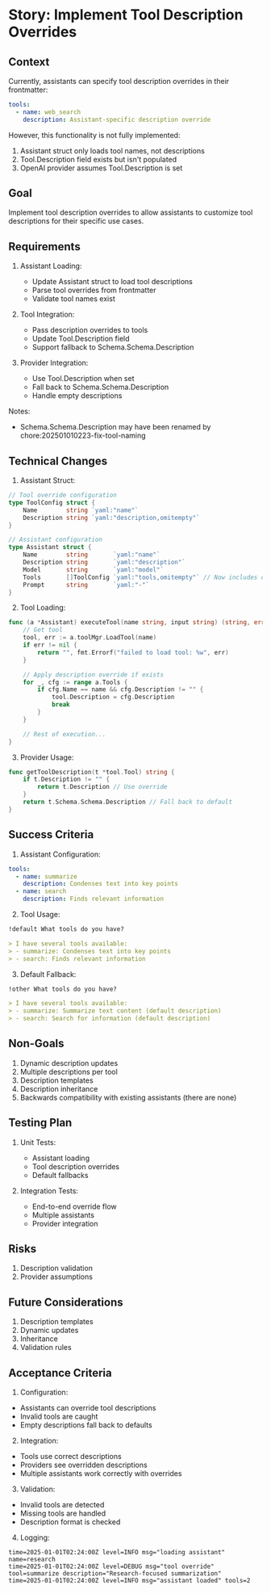 # Story: Implement Tool Description Overrides

## Context
Currently, assistants can specify tool description overrides in their frontmatter:
```yaml
tools:
  - name: web_search
    description: Assistant-specific description override
```

However, this functionality is not fully implemented:
1. Assistant struct only loads tool names, not descriptions
2. Tool.Description field exists but isn't populated
3. OpenAI provider assumes Tool.Description is set

## Goal
Implement tool description overrides to allow assistants to customize tool descriptions for their specific use cases.

## Requirements
1. Assistant Loading:
   - Update Assistant struct to load tool descriptions
   - Parse tool overrides from frontmatter
   - Validate tool names exist

2. Tool Integration:
   - Pass description overrides to tools
   - Update Tool.Description field
   - Support fallback to Schema.Schema.Description

3. Provider Integration:
   - Use Tool.Description when set
   - Fall back to Schema.Schema.Description
   - Handle empty descriptions

Notes:
* Schema.Schema.Description may have been renamed by chore:202501010223-fix-tool-naming

## Technical Changes

1. Assistant Struct:
```go
// Tool override configuration
type ToolConfig struct {
    Name        string `yaml:"name"`
    Description string `yaml:"description,omitempty"`
}

// Assistant configuration
type Assistant struct {
    Name        string       `yaml:"name"`
    Description string       `yaml:"description"`
    Model       string       `yaml:"model"`
    Tools       []ToolConfig `yaml:"tools,omitempty"` // Now includes descriptions
    Prompt      string       `yaml:"-"`
}
```

2. Tool Loading:
```go
func (a *Assistant) executeTool(name string, input string) (string, error) {
    // Get tool
    tool, err := a.toolMgr.LoadTool(name)
    if err != nil {
        return "", fmt.Errorf("failed to load tool: %w", err)
    }

    // Apply description override if exists
    for _, cfg := range a.Tools {
        if cfg.Name == name && cfg.Description != "" {
            tool.Description = cfg.Description
            break
        }
    }

    // Rest of execution...
}
```

3. Provider Usage:
```go
func getToolDescription(t *tool.Tool) string {
    if t.Description != "" {
        return t.Description // Use override
    }
    return t.Schema.Schema.Description // Fall back to default
}
```

## Success Criteria
1. Assistant Configuration:
```yaml
tools:
  - name: summarize
    description: Condenses text into key points
  - name: search
    description: Finds relevant information
```

2. Tool Usage:
```markdown
!default What tools do you have?

> I have several tools available:
> - summarize: Condenses text into key points
> - search: Finds relevant information
```

3. Default Fallback:
```markdown
!other What tools do you have?

> I have several tools available:
> - summarize: Summarize text content (default description)
> - search: Search for information (default description)
```

## Non-Goals
1. Dynamic description updates
2. Multiple descriptions per tool
3. Description templates
4. Description inheritance
5. Backwards compatibility with existing assistants (there are none)

## Testing Plan
1. Unit Tests:
   - Assistant loading
   - Tool description overrides
   - Default fallbacks

2. Integration Tests:
   - End-to-end override flow
   - Multiple assistants
   - Provider integration

## Risks
1. Description validation
2. Provider assumptions

## Future Considerations
1. Description templates
2. Dynamic updates
3. Inheritance
4. Validation rules

## Acceptance Criteria
1. Configuration:
- Assistants can override tool descriptions
- Invalid tools are caught
- Empty descriptions fall back to defaults

2. Integration:
- Tools use correct descriptions
- Providers see overridden descriptions
- Multiple assistants work correctly with overrides

3. Validation:
- Invalid tools are detected
- Missing tools are handled
- Description format is checked

4. Logging:
```
time=2025-01-01T02:24:00Z level=INFO msg="loading assistant" name=research
time=2025-01-01T02:24:00Z level=DEBUG msg="tool override" tool=summarize description="Research-focused summarization"
time=2025-01-01T02:24:00Z level=INFO msg="assistant loaded" tools=2
